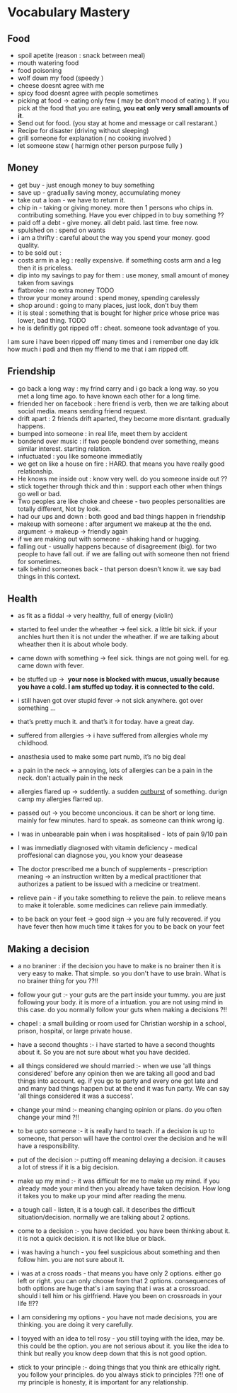 # Vocabulary Mastery

## Food

- spoil apetite (reason : snack between meal)
- mouth watering food
- food poisoning
- wolf down my food (speedy )
- cheese doesnt agree with me
- spicy food doesnt agree with people sometimes
- picking at food → eating only few ( may be don’t mood of eating ). If you pick at the food that you are eating, **you eat only very small amounts of it**.
- Send out for food. (you stay at home and message or call restarant.)
- Recipe for disaster (driving without sleeping)
- grill someone for explanation ( no cooking involved )
- let someone stew ( harmign other person purpose fully )

## Money

- get buy - just enough money to buy something
- save up - gradually saving money, accumulating money
- take out a loan - we have to return it.
- chip in - taking or giving money. more then 1 persons who chips in. contributing something. Have you ever chipped in to buy something ??
- paid off a debt - give money. all debt paid. last time. free now.
- spulshed on : spend on wants
- i am a thrifty : careful about the way you spend your money. good quality.
- to be sold out :
- costs  arm in a leg : really expensive. if something costs arm and a leg then it is priceless.
- dip into my savings to pay for them : use money, small amount of money taken from savings
- flatbroke : no extra money  TODO
- throw your money around : spend money, spending carelessly
- shop around : going to many places, just look, don’t buy them
- it is steal : something that is bought for higher price whose price was lower, bad thing. TODO
- he is definitly got ripped off : cheat. someone took advantage of you.

I am sure i have been ripped off many times and i remember one day idk how much i padi and then my ffiend to me that i am ripped off.

## Friendship

- go back a long way : my frind carry and i go back a long way. so you met a long time ago. to have known each other for a long time.
- friended her on facebook : here friend is verb, then we are talking about social media. means sending friend request.
- drift apart : 2 friends drift aparted, they become more disntant. gradually happens.
- bumped into someone : in real life, meet them by accident
- bondend over music : if two people bondend over something, means similar interest. starting relation.
- infuctuated : you like someone immediatlly
- we get on like a house on fire : HARD. that means you have really good relationship.
- He knows me inside out : know very well. do you someone inside out ??
- stick together through thick and thin : support each other when things go well or bad.
- Two peoples are like choke and cheese - two peoples personalities are totally different, Not by look.
- had our ups and down : both good and bad things happen in friendship
- makeup with someone : after argument we makeup at the the end. argument → makeup → friendly again
- if we are making out with someone - shaking hand or hugging.
- falling out - usually happens because of disagreement (big). for two people to have fall out. if we are falling out with someone then not friend for sometimes.
- talk behind someones back - that person doesn’t know it. we say bad things in this context.

## Health

- as fit as a fiddal → very healthy, full of energy  (violin)
- started to feel under the wheather → feel sick. a little bit sick.  if your anchles hurt then it is not under the wheather. if we are talking about wheather then it is about whole body.
- came down with something → feel sick. things are not going well.  for eg. came down with fever.
- be stuffed up →  **your nose is blocked with mucus, usually because you have a cold. I am stuffed up today. it is connected to the cold.**
- i still haven got over stupid fever → not sick anywhere. got over something …
- that’s pretty much it. and that’s it for today. have a great day.

- suffered from allergies → i have suffered from allergies whole my childhood.
- anasthesia used to make some part numb, it’s no big deal
- a pain in the neck → annoying, lots of allergies can be a pain in the neck. don’t actually pain in the neck
- allergies flared up → suddently. a sudden [outburst](https://www.google.com/search?sca_esv=abfaf7a898a2efc2&q=outburst&si=ACC90nwZKElgOcNXBU934ENhMNgqlfrVYIdY0I7pNAz8oc-eWi-hcTz0L5zJy8bHhMCLTN7gw6gbWs5A9N26InOsaTx-hBwn_QQv1EFi0uU6N7zURz8rr6M%3D&expnd=1&sa=X&ved=2ahUKEwi4xcTny_iGAxU12TgGHZJkDzkQyecJegQIJRAY) of something. durign camp my allergies flarred up.
- passed out → you become unconcious. it can be short or long time. mainly for few minutes. hard to speak. as someone can think wrong ig.

- I was in unbearable pain when i was hospitalised - lots of pain 9/10 pain
- I was immediatly diagnosed with vitamin deficiency - medical proffesional can diagnose you, you know your deasease
- The doctor prescribed me a bunch of supplements - prescription meaning -> an instruction written by a medical practitioner that authorizes a patient to be issued with a medicine or treatment.
- relieve pain - if you take something to relieve the pain. to relieve means to make it tolerable. some medicines can relieve pain immediatly.
- to be back on your feet -> good sign -> you are fully recovered. if you have fever then how much time it takes for you to be back on your feet 

## Making a decision

- a no braniner : if the decision you have to make is no brainer then it is very easy to make. That simple. so you don't have to use brain. What is no brainer thing for you ??!!
- follow your gut :- your guts are the part inside your tummy. you are just following your body. it is more of a intuation. you are not using mind in this case. do you normally follow your guts when making a decisions ?!!
- chapel : a small building or room used for Christian worship in a school, prison, hospital, or large private house.
- have a second thoughts :- i have started to have a second thoughts about it. So you are not sure about what you have decided. 
- all things considered we should married :- when we use 'all things considered' before any opinion then we are taking all good and bad things into account. 
eg. if you go to party and every one got late and and many bad things happen but at the end it was fun party. We can say 'all things considered it was a success'.
- change your mind :- meaning changing opinion or plans. do you often change your mind ?!! 

- to be upto someone :- it is really hard to teach. if a decision is up to someone, that person will have the control over the decision and he will have a responsibility.
- put of the decision :- putting off meaning delaying a decision. it causes a lot of stress if it is a big decision.
- make up my mind :- it was difficult for me to make up my mind. if you already made your mind then you already have taken decision. How long it takes you to make up your mind after reading the menu.
- a tough call - listen, it is a tough call. it describes the difficult situation/decision. normally we are talking about 2 options. 
- come to a decision :- you have decided. you have been thinking about it. it is not a quick decision. it is not like blue or black.

- i was having a hunch - you feel suspicious about something and then follow him. you are not sure about it.
- i was at a cross roads - that means you have only 2 options. either go left or right. you can only choose from that 2 options. consequences of both options are huge that's i am saying that i was at a crossroad. should i tell him or his girlfriend. Have you been on crossroads in your life !!??
- I am considering my options - you have not made decisions, you are thinking. you are doing it very carefully.
- I toyyed with an idea to tell rosy - you still toying with the idea, may be. this could be the option. you are not serious about it. you like the idea to think but really you know deep down that this is not good option.
- stick to your principle :- doing things that you think are ethically right. you follow your principles. do you always stick to principles ??!! one of my principle is honesty, it is important for any relationship.